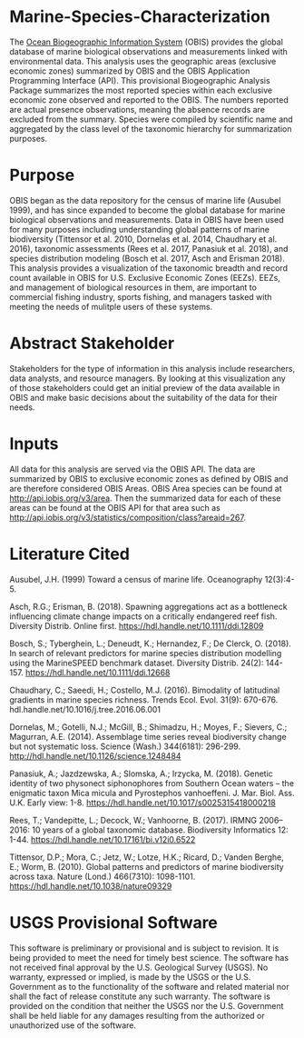 # Marine-Species-Characterization
The [Ocean Biogeographic Information System](http://iobis.org) (OBIS) provides the global database of marine biological observations and measurements linked with environmental data. This analysis uses the geographic areas (exclusive economic zones) summarized by OBIS and the OBIS Application Programming Interface (API). This provisional Biogeographic Analysis Package summarizes the most reported species within each exclusive economic zone observed and reported to the OBIS. The numbers reported are actual presence observations, meaning the absence records are excluded from the summary. Species were compiled by scientific name and aggregated by the class level of the taxonomic hierarchy for summarization purposes.

# Purpose
OBIS began as the data repository for the census of marine life (Ausubel 1999), and has since expanded to become the global database for marine biological observations and measurements. Data in OBIS have been used for many purposes including understanding global patterns of marine biodiversity (Tittensor et al. 2010, Dornelas et al. 2014, Chaudhary et al. 2016), taxonomic assessments (Rees et al. 2017, Panasiuk et al. 2018), and species distribution modeling (Bosch et al. 2017, Asch and Erisman 2018). This analysis provides a visualization of the taxonomic breadth and record count available in OBIS for U.S. Exclusive Economic Zones (EEZs). EEZs, and management of biological resources in them, are important to commercial fishing industry, sports fishing, and managers tasked with meeting the needs of mulitple users of these systems. 

# Abstract Stakeholder
Stakeholders for the type of information in this analysis include researchers, data analysts, and resource managers. By looking at this visualization any of those stakeholders could get an initial preview of the data available in OBIS and make basic decisions about the suitability of the data for their needs.


# Inputs
All data for this analysis are served via the OBIS API. The data are summarized by OBIS to exclusive economic zones as defined by OBIS and are therefore considered OBIS Areas. OBIS Area species can be found at http://api.iobis.org/v3/area. Then the summarized data for each of these areas can be found at the OBIS API for that area such as http://api.iobis.org/v3/statistics/composition/class?areaid=267.

# Literature Cited
Ausubel, J.H. (1999) Toward a census of marine life. Oceanography 12(3):4-5.

Asch, R.G.; Erisman, B. (2018). Spawning aggregations act as a bottleneck influencing climate change impacts on a critically   endangered reef fish. Diversity Distrib. Online first. https://hdl.handle.net/10.1111/ddi.12809

Bosch, S.; Tyberghein, L.; Deneudt, K.; Hernandez, F.; De Clerck, O. (2018). In search of relevant predictors for marine species distribution modelling using the MarineSPEED benchmark dataset. Diversity Distrib. 24(2): 144-157. https://hdl.handle.net/10.1111/ddi.12668

Chaudhary, C.; Saeedi, H.; Costello, M.J. (2016). Bimodality of latitudinal gradients in marine species richness. Trends Ecol. Evol. 31(9): 670-676. hdl.handle.net/10.1016/j.tree.2016.06.001

Dornelas, M.; Gotelli, N.J.; McGill, B.; Shimadzu, H.; Moyes, F.; Sievers, C.; Magurran, A.E. (2014). Assemblage time series reveal biodiversity change but not systematic loss. Science (Wash.) 344(6181): 296-299. http://hdl.handle.net/10.1126/science.1248484

Panasiuk, A.; Jazdzewska, A.; Slomska, A.; Irzycka, M. (2018). Genetic identity of two physonect siphonophores from Southern Ocean  waters – the enigmatic taxon Mica micula and Pyrostephos vanhoeffeni. J. Mar. Biol. Ass. U.K. Early view: 1-8. https://hdl.handle.net/10.1017/s0025315418000218

Rees, T.; Vandepitte, L.; Decock, W.; Vanhoorne, B. (2017). IRMNG 2006–2016: 10 years of a global taxonomic database. Biodiversity Informatics 12: 1-44. https://hdl.handle.net/10.17161/bi.v12i0.6522

Tittensor, D.P.; Mora, C.; Jetz, W.; Lotze, H.K.; Ricard, D.; Vanden Berghe, E.; Worm, B. (2010). Global patterns and predictors of marine biodiversity across taxa. Nature (Lond.) 466(7310): 1098-1101. https://hdl.handle.net/10.1038/nature09329

# USGS Provisional Software
This software is preliminary or provisional and is subject to revision. It is being provided to meet the need for timely best science. The software has not received final approval by the U.S. Geological Survey (USGS). No warranty, expressed or implied, is made by the USGS or the U.S. Government as to the functionality of the software and related material nor shall the fact of release constitute any such warranty. The software is provided on the condition that neither the USGS nor the U.S. Government shall be held liable for any damages resulting from the authorized or unauthorized use of the software.

